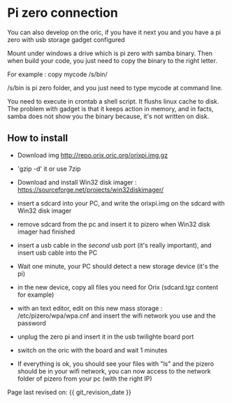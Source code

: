# Pi zero connection

You can also develop on the oric, if you have it next you and you have a pi zero with usb storage gadget configured

Mount under windows a drive which is pi zero with samba binary. Then when build your code, you just need to copy the binary to the right letter.

 For example : copy mycode /s/bin/

 /s/bin is pi zero folder, and you just need to type mycode at command line.

You need to execute in crontab a shell script. It flushs linux cache to disk. The problem with gadget is that it keeps action in memory, and in facts, samba does not show you the binary because, it's not written on disk.

## How to install

* Download img http://repo.orix.oric.org/orixpi.img.gz

* 'gzip -d' it or use 7zip

* Download and install Win32 disk imager : https://sourceforge.net/projects/win32diskimager/

* insert a sdcard into your PC, and write the orixpi.img on the sdcard with Win32 disk imager

* remove sdcard from the pc and insert it to pizero when Win32 disk imager had finished

* insert a usb cable in the *second*  usb port (it's really important), and insert usb cable into the PC

* Wait one minute, your PC should detect a new storage device (it's the pi)

* in the new device, copy all files you need for Orix (sdcard.tgz content for example)

* with an text editor, edit on this new mass storage : /etc/pizero/wpa/wpa.cnf and insert the wifi network you use and the password

* unplug the zero pi and insert it in the usb twilighte board port

* switch on the oric with the board and wait 1 minutes

* If everything is ok, you should see your files with "ls" and the pizero should be in your wifi network, you can now access to the network folder of pizero from your pc (with the right IP)



Page last revised on: {{ git_revision_date }}

